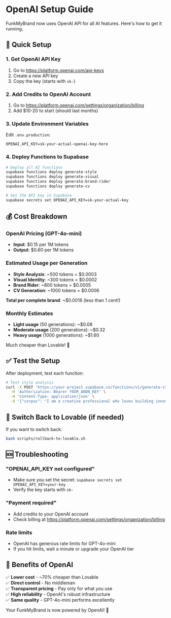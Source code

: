 # OpenAI Setup Guide

FunkMyBrand now uses OpenAI API for all AI features. Here's how to get it running.

## 🚀 Quick Setup

### 1. Get OpenAI API Key
1. Go to https://platform.openai.com/api-keys
2. Create a new API key
3. Copy the key (starts with `sk-`)

### 2. Add Credits to OpenAI Account
1. Go to https://platform.openai.com/settings/organization/billing
2. Add $10-20 to start (should last months)

### 3. Update Environment Variables

Edit `.env.production`:
```env
OPENAI_API_KEY=sk-your-actual-openai-key-here
```

### 4. Deploy Functions to Supabase

```bash
# Deploy all AI functions
supabase functions deploy generate-style
supabase functions deploy generate-visual
supabase functions deploy generate-brand-rider
supabase functions deploy generate-cv

# Set the API key in Supabase
supabase secrets set OPENAI_API_KEY=sk-your-actual-key
```

## 💰 Cost Breakdown

### OpenAI Pricing (GPT-4o-mini)
- **Input**: $0.15 per 1M tokens
- **Output**: $0.60 per 1M tokens

### Estimated Usage per Generation
- **Style Analysis**: ~500 tokens = $0.0003
- **Visual Identity**: ~300 tokens = $0.0002  
- **Brand Rider**: ~800 tokens = $0.0005
- **CV Generation**: ~1000 tokens = $0.0006

**Total per complete brand**: ~$0.0016 (less than 1 cent!)

### Monthly Estimates
- **Light usage** (50 generations): ~$0.08
- **Moderate usage** (200 generations): ~$0.32
- **Heavy usage** (1000 generations): ~$1.60

Much cheaper than Lovable! 🎉

## ✅ Test the Setup

After deployment, test each function:

```bash
# Test style analysis
curl -X POST 'https://your-project.supabase.co/functions/v1/generate-style' \
  -H 'Authorization: Bearer YOUR_ANON_KEY' \
  -H 'Content-Type: application/json' \
  -d '{"corpus": "I am a creative professional who loves building innovative solutions. I believe in clear communication and getting things done efficiently."}'
```

## 🔄 Switch Back to Lovable (if needed)

If you want to switch back:
```bash
bash scripts/rollback-to-lovable.sh
```

## 🆘 Troubleshooting

### "OPENAI_API_KEY not configured"
- Make sure you set the secret: `supabase secrets set OPENAI_API_KEY=your-key`
- Verify the key starts with `sk-`

### "Payment required" 
- Add credits to your OpenAI account
- Check billing at https://platform.openai.com/settings/organization/billing

### Rate limits
- OpenAI has generous rate limits for GPT-4o-mini
- If you hit limits, wait a minute or upgrade your OpenAI tier

## 🎯 Benefits of OpenAI

✅ **Lower cost** - ~70% cheaper than Lovable  
✅ **Direct control** - No middleman  
✅ **Transparent pricing** - Pay only for what you use  
✅ **High reliability** - OpenAI's robust infrastructure  
✅ **Same quality** - GPT-4o-mini performs excellently  

Your FunkMyBrand is now powered by OpenAI! 🚀